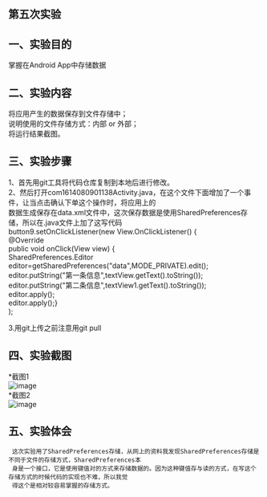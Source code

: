 ## 第五次实验

## 一、实验目的
掌握在Android App中存储数据

## 二、实验内容
将应用产生的数据保存到文件存储中；<br>
说明使用的文件存储方式：内部 or 外部；<br>
将运行结果截图。

## 三、实验步骤
1、首先用git工具将代码仓库复制到本地后进行修改。<br>
2、然后打开com1614080901138Activity.java，在这个文件下面增加了一个事件，让当点击确认下单这个操作时，将应用上的<br>
数据生成保存在data.xml文件中，这次保存数据是使用SharedPreferences存储，所以在.java文件上加了这写代码<br>
button9.setOnClickListener(new View.OnClickListener() {<br>
    @Override<br>
    public void onClick(View view) {<br>
        SharedPreferences.Editor editor=getSharedPreferences("data",MODE_PRIVATE).edit();<br>
        editor.putString("第一条信息",textView.getText().toString());<br>
        editor.putString("第二条信息",textView1.getText().toString());<br>
        editor.apply();<br>
        editor.apply();}<br>
        );<br>

3.用git上传之前注意用git pull

 
 ## 四、实验截图
 *截图1<br>
 ![image](https://github.com/JuneLee1212/android-labs-2018/blob/master/com1614080901138/app/src/main/res/drawable-v24/%E7%AC%AC%E4%BA%94%E6%AC%A1%E5%AE%9E%E9%AA%8C%E6%88%AA%E5%9B%BE1.png)<br>
 *截图2<br>
 ![image](https://github.com/JuneLee1212/android-labs-2018/blob/master/com1614080901138/app/src/main/res/drawable-v24/%E7%AC%AC%E4%BA%94%E6%AC%A1%E5%AE%9E%E9%AA%8C%E6%88%AA%E5%9B%BE2.png)<br>
 ## 五、实验体会
     这次实验用了SharedPreferences存储，从网上的资料我发现SharedPreferences存储是不同于文件的存储方式，SharedPreferences本
     身是一个接口，它是使用键值对的方式来存储数据的。因为这种键值存与读的方式，在写这个存储方式的时候代码的实现也不难，所以我觉
     得这个是相对较容易掌握的存储方式。
